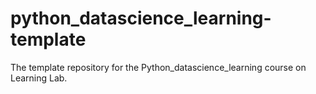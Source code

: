 # python_datascience_learning-template
The template repository for the Python_datascience_learning course on Learning Lab.
